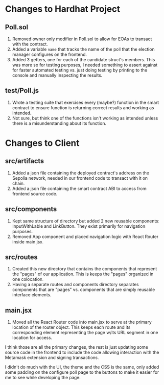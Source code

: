 # Changes to Hardhat Project

## Poll.sol
1. Removed owner only modifier in Poll.sol to allow for EOAs to transact with the contract.
2. Added a variable `name` that tracks the name of the poll that the election manager configures on the frontend.
3. Added 3 getters, one for each of the candidate struct's members. This was more so for testing purposes, I needed something to assert against for faster automated testing vs. just doing testing by printing to the console and manually inspecting the results.

## test/Poll.js
1. Wrote a testing suite that exercises every (maybe?) function in the smart contract to ensure function is returning correct results and working as intended.
2. Not sure, but think one of the functions isn't working as intended unless there is a misunderstanding about its function.

# Changes to Client 

## src/artifacts
1. Added a json file containing the deployed contract's address on the Sepolia network, needed in our frontend code to transact with it on chain.
2. Added a json file containing the smart contract ABI to access from frontend source code.

## src/components
1. Kept same structure of directory but added 2 new reusable components: InputWithLable and LinkButton. They exist primarily for navigation purposes.
2. Removed App component and placed navigation logic with React Router inside main.jsx.

## src/routes
1. Created this new directory that contains the components that represent the "pages" of our application. This is keeps the "pages" organized in one colocation.
2. Having a separate routes and components directory separates components that are "pages" vs. components that are simply reusable interface elements.

## main.jsx 
1. Moved all the React Router code into main.jsx to serve at the primary location of the router object. This keeps each route and its corresponding element representing the page w/its URL segment in one location for access.

I think those are all the primary changes, the rest is just updating some source code in the frontend to include the code allowing interaction with the Metamask extension and signing transactions. 

I didn't do much with the UI, the theme and the CSS is the same, only added some padding on the configure poll page to the buttons to make it easier for me to see while developing the page.
